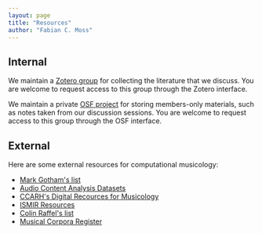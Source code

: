 ```yaml
---
layout: page
title: "Resources"
author: "Fabian C. Moss"
---
```


## Internal

We maintain a [Zotero group](https://www.zotero.org/groups/2332716/computational-musicology) 
for collecting the literature that we discuss. 
You are welcome to request access to this group through the Zotero interface.

We maintain a private [OSF project](https://osf.io/qmf3k/) for storing members-only materials,
such as notes taken from our discussion sessions.
You are welcome to request access to this group through the OSF interface.

## External

Here are some external resources for computational musicology:

* [Mark Gotham's list](https://github.com/musicnerd/MusoRepo)
* [Audio Content Analysis Datasets](http://www.audiocontentanalysis.org/data-sets/)
* [CCARH's Digital Recources for Musicology](http://wiki.ccarh.org/wiki/Digital_Resources_for_Musicology)
* [ISMIR Resources](http://www.ismir.net/resources.html)
* [Colin Raffel's list](http://colinraffel.com/wiki/mir_datasets)
* [Musical Corpora Register](https://github.com/dharasim/MCR/wiki)
